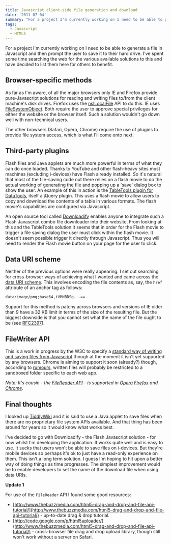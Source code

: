 ```yaml
---
title: Javascript client-side file generation and download
date: '2011-07-04'
summary: "For a project I'm currently working on I need to be able to generate a file in Javascript and then prompt the user to save it to their hard drive. I've spent some time searching the web for the various available solutions to this and have decided to list them here for others to benefit.\r\n"
tags:
  - Javascript
  - HTML5
---
```

For a project I'm currently working on I need to be able to generate a file in Javascript and then prompt the user to save it to their hard drive. I've spent some time searching the web for the various available solutions to this and have decided to list them here for others to benefit.

## Browser-specific methods ##

As far as I'm aware, of all the major browsers only IE and Firefox provide pure-Javascript solutions for reading and writing files to/from the client machine's disk drives. Firefox uses the [nsILocalFile](https://developer.mozilla.org/en/XPCOM_Interface_Reference/nsILocalFile) API to do this. IE uses [FileSystemObject](http://msdn.microsoft.com/en-us/library/2z9ffy99(v=vs.85).aspx). Both require the user to approve special privileges for either the website or the browser itself. Such a solution wouldn't go down well with non-technical users.

The other browsers (Safari, Opera, Chrome) require the use of plugins to provide file system access, which is what I'll come onto next.

## Third-party plugins ##

Flash files and Java applets are much more powerful in terms of what they can do once loaded. Thanks to YouTube and other flash-heavy sites most machines (excluding i-devices) have Flash already installed. So it's natural that most of the file-saving code out there relies on a flash movie to do the actual working of generating the file and popping up a 'save' dialog box to show the user. An example of this in action is the [TableTools plugin for DataTools](http://www.datatables.net/extras/tabletools), itself a jQuery plugin. This uses a flash movie to allow users to copy and download the contents of a table in various formats. The flash movie's capabilities are configured via Javascript.

An open source tool called [Downloadify](https://github.com/dcneiner/Downloadify) enables anyone to integrate such a Flash Javascript combo file downloader into their website. From looking at this and the TableTools solution it seems that in order for the Flash movie to trigger a file saving dialog the user must click within the flash movie. It doesn't seem possible trigger it directly through Javascript. Thus you will need to render the Flash movie button on your page for the user to click.

## Data URI scheme ##

Neither of the previous options were really appearing. I set out searching for cross-browser ways of achieving what I wanted and came across the [data URI scheme](http://en.wikipedia.org/wiki/Data_URI_scheme). This involves encoding the file contents as, say, the `href` attribute of an anchor tag as follows:

```html
data:image/png;base64,iVMNBDSg...==
```

Support for this method is patchy across browsers and versions of IE older than 9 have a 32 KB limit in terms of the size of the resulting file. But the biggest downside is that you cannot set what the name of the file ought to be (see [RFC2397](http://tools.ietf.org/html/rfc2397)).

## FileWriter API ##

This is a work in progress by the W3C to specify a [standard way of writing and saving files from Javascript](http://www.w3.org/TR/file-writer-api/) though at the moment it isn't yet supported by any browsers. Chrome is aiming to support it soon (already?) though, according to [rumours](http://stackoverflow.com/questions/4531585/can-you-write-files-in-chrome-8), written files will probably be restricted to a sandboxed folder specific to each web app.

*Note: It's cousin - the [FileReader API](http://www.html5rocks.com/en/tutorials/file/dndfiles/) - is supported in [Opera](http://www.opera.com/docs/specs/presto28/file/) [Firefox](https://developer.mozilla.org/en/DOM/FileReader) and [Chrome](http://blog.chromium.org/2010/06/google-chrome-developer-update-google.html).*

## Final thoughts ##

I looked up [TiddlyWiki](http://en.wikipedia.org/wiki/TiddlyWiki) and it is said to use a Java applet to save files when there are no proprietary file system APIs available. And that thing has been around for years so it would know what works best.

I've decided to go with Downloadify - the Flash Javascript solution - for now whilst I'm developing the application. It works quite well and is easy to use. It sucks that users won't be able to save files on i-devices. But they're mobile devices so perhaps it's ok to just have a read-only experience on them. This isn't a long term solution. I guess I'm hoping to hit upon a better way of doing things as time progresses. The simplest improvement would be to enable developers to set the name of the download file when using data URIs.

**Update 1**

For use of the `FileReader` API I found some good resources:

* [http://www.thebuzzmedia.com/html5-drag-and-drop-and-file-api-tutorial/](http://www.thebuzzmedia.com/html5-drag-and-drop-and-file-api-tutorial/) - up-to-date drag & drop tutorial.
* [http://code.google.com/p/html5uploader/](http://www.thebuzzmedia.com/html5-drag-and-drop-and-file-api-tutorial/) - cross-browser file drag and drop upload library, though still won't work without a server on Safari.
